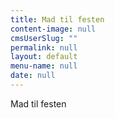 ```yaml
---
title: Mad til festen
content-image: null
cmsUserSlug: ""
permalink: null
layout: default
menu-name: null
date: null
---
```


Mad til festen